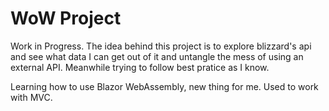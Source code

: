 # WoW Project

Work in Progress.
The idea behind this project is to explore blizzard's api and see what data I can get out of it and untangle the mess of using an external API.
Meanwhile trying to follow best pratice as I know.

Learning how to use Blazor WebAssembly, new thing for me. Used to work with MVC. 
